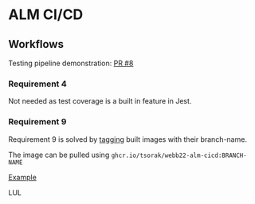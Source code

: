 # ALM CI/CD

## Workflows

Testing pipeline demonstration: [PR #8](https://github.com/tsorak/webb22_alm_cicd/pull/8)

### Requirement 4

Not needed as test coverage is a built in feature in Jest.

### Requirement 9

Requirement 9 is solved by [tagging](https://github.com/tsorak/webb22_alm_cicd/blob/c294dd1f143a35e49ef00e2b59af651a277c583d/.github/workflows/build.yml#LL34C41-L34C41) built images with their branch-name.

The image can be pulled using `ghcr.io/tsorak/webb22-alm-cicd:BRANCH-NAME`

[Example](https://github.com/tsorak/webb22_alm_cicd/blob/c294dd1f143a35e49ef00e2b59af651a277c583d/.github/workflows/fake-deploy.yml#L39)

LUL
